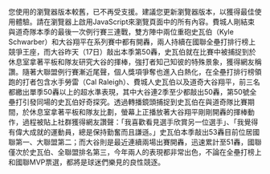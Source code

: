 您使用的瀏覽器版本較舊，已不再受支援。建議您更新瀏覽器版本，以獲得最佳使用體驗。請在瀏覽器上啟用JavaScript來瀏覽頁面中的所有內容。費城人剛結束與道奇隊本季的最後一次例行賽三連戰，雙方陣中兩位重砲史瓦伯（Kyle Schwarber）和大谷翔平在系列賽中都有開轟，兩人持續在國聯全壘打排行榜上競爭王座，而大谷昨天（17日）敲出本季第50轟，史瓦伯就在比賽中被捕捉到於休息室拿著平板和隊友研究大谷的揮棒，強打者知己知彼的特殊景象，獲得網友稱讚。隨著大聯盟例行賽漸近尾聲，個人獎項爭奪也進入白熱化，在全壘打排行榜領跑的打者包含水手勞雷（Cal Raleigh）、費城人史瓦伯以及道奇大谷翔平，前三名都繳出單季50轟以上的超水準表現，其中大谷連2季至少都敲出50轟，第50號全壘打引發同場的史瓦伯好奇探究。透過轉播鏡頭捕捉到史瓦伯在與道奇隊比賽期間，於休息室拿著平板和隊友比劃，螢幕上正播放著大谷翔平剛剛開轟的揮棒動作，過程被貼上社群獲得網友讚聲：「我喜歡看見選手欣賞另一位選手」、「我覺得有偉大成就的運動員，總是保持勤奮而且謙遜。」史瓦伯本季敲出53轟目前位居國聯第一、大聯盟第二；而大谷則是最近連續兩場出賽開轟，迅速累計至51轟，國聯僅次於史瓦伯、全聯盟排名第三，今年兩人的表現都非常出色，不論在全壘打榜上和國聯MVP票選，都將是球迷們樂見的良性競逐。